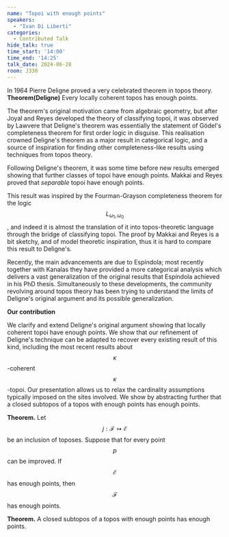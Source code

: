 ```yaml
---
name: "Topoi with enough points"
speakers:
  - "Ivan Di Liberti"
categories:
  - Contributed Talk
hide_talk: true
time_start: '14:00'
time_end: '14:25'
talk_date: 2024-06-28
room: J330
---
```







In 1964 Pierre Deligne proved a very celebrated theorem in topos theory.  
**Theorem(Deligne)**
    Every locally coherent topos has enough points.

The theorem's original motivation came from algebraic geometry, but after Joyal and Reyes developed the theory of classifying topoi, it was observed by Lawvere that Deligne's theorem was essentially the statement of Gödel's completeness theorem for first order logic in disguise. This realisation crowned Deligne's theorem as a major result in categorical logic, and a source of inspiration for finding other completeness-like results using techniques from topos theory. 












Following Deligne's theorem, it was some time before new results emerged showing that further classes of topoi have enough points. Makkai and Reyes proved that _separable_ topoi have enough points. 



This result was inspired by the Fourman-Grayson completeness theorem for the logic $$L_{\omega_1,\omega_0}$$, and indeed it is almost the translation of it into topos-theoretic language through the bridge of classifying topoi. The proof by Makkai and Reyes is a bit sketchy, and of model theoretic inspiration, thus it is hard to compare this result to Deligne's. 



Recently, the main advancements are due to Espíndola; most recently together with Kanalas they have provided a more categorical analysis which delivers a vast generalization of the original results that Espíndola achieved in his PhD thesis. Simultaneously to these developments, the community revolving around topos theory has been trying to understand the limits of Deligne's original argument and its possible generalization.






**Our contribution**  


















We clarify and extend Deligne's original argument showing that locally coherent topoi have enough points. We show that our refinement of Deligne's technique can be adapted to recover every existing result of this kind, including the most recent results about $$\kappa$$-coherent $$\kappa$$-topoi. Our presentation allows us to relax the cardinality assumptions typically imposed on the sites involved. We show by abstracting further that a closed subtopos of a topos with enough points has enough points.




**Theorem.**
Let $$j: \mathcal{F} \rightarrowtail \mathcal{E}$$ be an inclusion of toposes. Suppose that for every point $$p$$ can be improved. If $$\mathcal{E}$$ has enough points, then $$\mathcal{F}$$ has enough points.




**Theorem.**
A closed subtopos of a topos with enough points has enough points.





